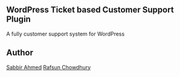 ## WordPress Ticket based Customer Support Plugin

A fully customer support system for WordPress

## Author

[Sabbir Ahmed](http://sabbir.pro)
[Rafsun Chowdhury](http://rafsuntaskin.com)


